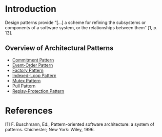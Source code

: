 # Introduction

Design patterns provide “[…] a scheme for refining the subsystems or components of a software system, or the relationships between them” [1, p. 13].

## Overview of Architectural Patterns

* [Commitment Pattern](Commitment%20Pattern/README.md)
* [Event-Order Pattern](Event-Order%20Pattern/README.md)
* [Factory Pattern](Factory%20Pattern/README.md)
* [Indexed-Loop Pattern](Indexed-Loop%20Pattern/README.md)
* [Mutex Pattern](Mutex%20Pattern/README.md)
* [Pull Pattern](Pull%20Pattern/README.md)
* [Replay-Protection Pattern](Replay-Protection%20Pattern/README.md)

# References

[1] F. Buschmann, Ed., Pattern-oriented software architecture: a system of patterns. Chichester; New York: Wiley, 1996.
